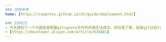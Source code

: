 ```yaml
---
### 文档参考
home: [https://vuepress.github.io/zh/guide/deployment.html]

### 230522
- 今天遇到了一个问题就是配置gitignore文件的时候无法成功，然后查了查，就是git已经track这些文件了，所以需要先删除本地的缓存然后再去做gitignore的操作
- [https://developer.aliyun.com/article/634481]
---
```





